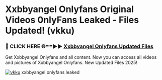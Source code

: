 # Xxbbyangel Onlyfans Original Videos 0nlyFans Leaked - Files Updated! (vkku)

<h3>🔴 CLICK HERE 🌐==►► <a href="https://tinyurl.com/x26r9saj" rel="nofollow">Xxbbyangel Onlyfans Updated Files</a></h3>

Get Xxbbyangel Onlyfans and all content. Now you can access all videos and pictures of Xxbbyangel Onlyfans. New Updated Files 2025!

[![vkku](https://i.imgur.com/LkgZPqh.gif)](https://tinyurl.com/x26r9saj)
xxbbyangel onlyfans leaked